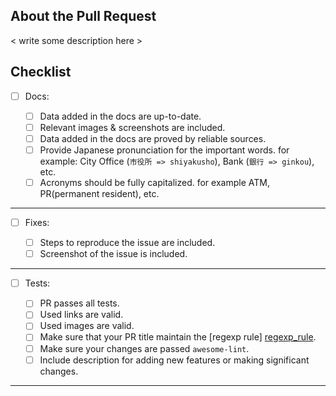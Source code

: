 ## About the Pull Request

< write some description here >

## Checklist

- [ ] Docs:

  - [ ] Data added in the docs are up-to-date.
  - [ ] Relevant images & screenshots are included.
  - [ ] Data added in the docs are proved by reliable sources.
  - [ ] Provide Japanese pronunciation for the important words. for example: City Office (`市役所 => shiyakusho`), Bank (`銀行 => ginkou`), etc.
  - [ ] Acronyms should be fully capitalized. for example ATM, PR(permanent resident), etc.

---

- [ ] Fixes:

  - [ ] Steps to reproduce the issue are included.
  - [ ] Screenshot of the issue is included.

---

- [ ] Tests:

  - [ ] PR passes all tests.
  - [ ] Used links are valid.
  - [ ] Used images are valid.
  - [ ] Make sure that your PR title maintain the [regexp rule] [regexp_rule].
  - [ ] Make sure your changes are passed `awesome-lint`.
  - [ ] Include description for adding new features or making significant changes.

---

<!-- markdown-link-check-disable -->
[regexp_rule]: https://github.com/IshmamAbir/Bangladeshis-in-Japan-Hub/blob/main/.github/workflows/pr-title.yml#L17
<!-- markdown-link-check-enable -->
